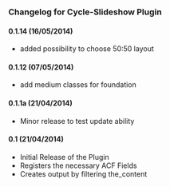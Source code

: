 ### Changelog for Cycle-Slideshow Plugin

#### 0.1.14 (16/05/2014)
* added possibility to choose 50:50 layout

#### 0.1.12 (07/05/2014)
* add medium classes for foundation

#### 0.1.1a (21/04/2014)
* Minor release to test update ability

#### 0.1 (21/04/2014)

* Initial Release of the Plugin
* Registers the necessary ACF Fields
* Creates output by filtering the_content